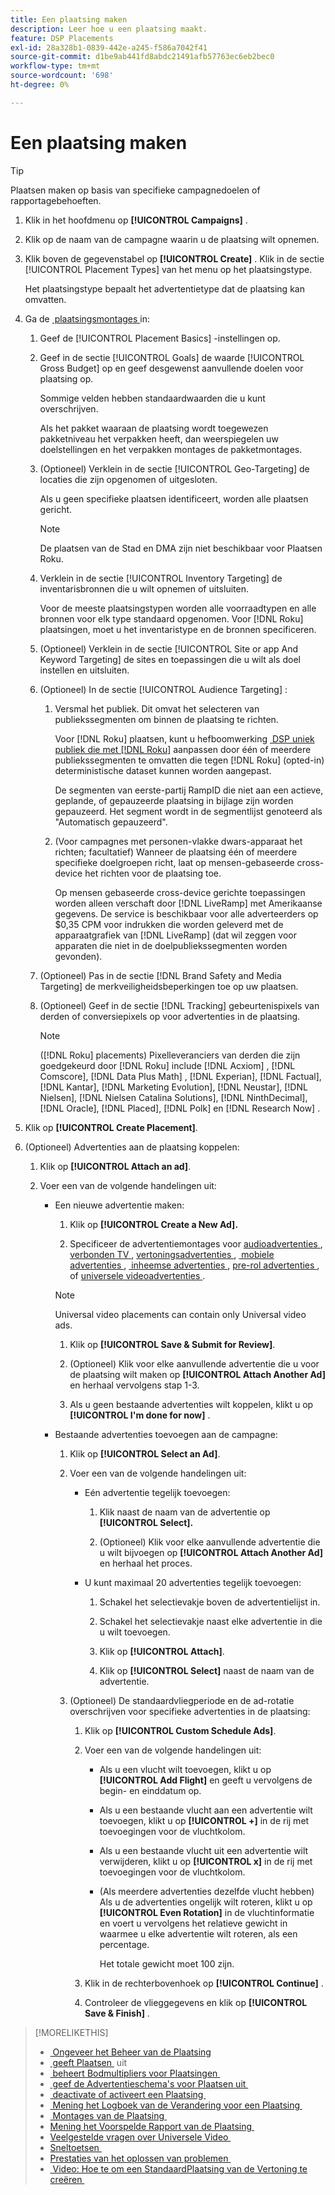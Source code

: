 ```yaml
---
title: Een plaatsing maken
description: Leer hoe u een plaatsing maakt.
feature: DSP Placements
exl-id: 28a328b1-0839-442e-a245-f586a7042f41
source-git-commit: d1be9ab441fd8abdc21491afb57763ec6eb2bec0
workflow-type: tm+mt
source-wordcount: '698'
ht-degree: 0%

---
```


# Een plaatsing maken

>[!TIP]
>
>Plaatsen maken op basis van specifieke campagnedoelen of rapportagebehoeften.

1. Klik in het hoofdmenu op **[!UICONTROL Campaigns]** .

1. Klik op de naam van de campagne waarin u de plaatsing wilt opnemen.

1. Klik boven de gegevenstabel op **[!UICONTROL Create]** . Klik in de sectie [!UICONTROL Placement Types] van het menu op het plaatsingstype.

   Het plaatsingstype bepaalt het advertentietype dat de plaatsing kan omvatten.

1. Ga de [&#x200B; plaatsingsmontages &#x200B;](placement-settings.md) in:

   1. Geef de [!UICONTROL Placement Basics] -instellingen op.

   1. Geef in de sectie [!UICONTROL Goals] de waarde [!UICONTROL Gross Budget] op en geef desgewenst aanvullende doelen voor plaatsing op.

      Sommige velden hebben standaardwaarden die u kunt overschrijven.

      Als het pakket waaraan de plaatsing wordt toegewezen pakketniveau het verpakken heeft, dan weerspiegelen uw doelstellingen en het verpakken montages de pakketmontages.

   1. (Optioneel) Verklein in de sectie [!UICONTROL Geo-Targeting] de locaties die zijn opgenomen of uitgesloten.

      Als u geen specifieke plaatsen identificeert, worden alle plaatsen gericht.

      >[!NOTE]
      >
      >De plaatsen van de Stad en DMA zijn niet beschikbaar voor Plaatsen Roku.

   1. Verklein in de sectie [!UICONTROL Inventory Targeting] de inventarisbronnen die u wilt opnemen of uitsluiten.

      Voor de meeste plaatsingstypen worden alle voorraadtypen en alle bronnen voor elk type standaard opgenomen. Voor [!DNL Roku] plaatsingen, moet u het inventaristype en de bronnen specificeren.

   1. (Optioneel) Verklein in de sectie [!UICONTROL Site or app And Keyword Targeting] de sites en toepassingen die u wilt als doel instellen en uitsluiten.

   1. (Optioneel) In de sectie [!UICONTROL Audience Targeting] :

      1. Versmal het publiek. Dit omvat het selecteren van publiekssegmenten om binnen de plaatsing te richten.

         Voor [!DNL Roku] plaatsen, kunt u hefboomwerking [&#x200B; DSP uniek publiek die met  [!DNL Roku]](/help/dsp/inventory/roku-inventory.md) aanpassen door één of meerdere publiekssegmenten te omvatten die tegen [!DNL Roku] (opted-in) deterministische dataset kunnen worden aangepast.

         De segmenten van eerste-partij RampID die niet aan een actieve, geplande, of gepauzeerde plaatsing in bijlage zijn worden gepauzeerd. Het segment wordt in de segmentlijst genoteerd als &quot;Automatisch gepauzeerd&quot;.

      1. (Voor campagnes met personen-vlakke dwars-apparaat het richten; facultatief) Wanneer de plaatsing één of meerdere specifieke doelgroepen richt, laat op mensen-gebaseerde cross-device het richten voor de plaatsing toe.

         Op mensen gebaseerde cross-device gerichte toepassingen worden alleen verschaft door [!DNL LiveRamp] met Amerikaanse gegevens. De service is beschikbaar voor alle adverteerders op $0,35 CPM voor indrukken die worden geleverd met de apparaatgrafiek van [!DNL LiveRamp] (dat wil zeggen voor apparaten die niet in de doelpubliekssegmenten worden gevonden).

   1. (Optioneel) Pas in de sectie [!DNL Brand Safety and Media Targeting] de merkveiligheidsbeperkingen toe op uw plaatsen.

   1. (Optioneel) Geef in de sectie [!DNL Tracking] gebeurtenispixels van derden of conversiepixels op voor advertenties in de plaatsing.

      >[!NOTE]
      >
      >([!DNL Roku] placements) Pixelleveranciers van derden die zijn goedgekeurd door [!DNL Roku] include [!DNL Acxiom] , [!DNL Comscore], [!DNL Data Plus Math] , [!DNL Experian], [!DNL Factual], [!DNL Kantar], [!DNL Marketing Evolution], [!DNL Neustar], [!DNL Nielsen], [!DNL Nielsen Catalina Solutions], [!DNL NinthDecimal], [!DNL Oracle], [!DNL Placed], [!DNL Polk] en [!DNL Research Now] .

1. Klik op **[!UICONTROL Create Placement]**.

1. (Optioneel) Advertenties aan de plaatsing koppelen:

   1. Klik op **[!UICONTROL Attach an ad]**.

   1. Voer een van de volgende handelingen uit:

      * Een nieuwe advertentie maken:

         1. Klik op **[!UICONTROL Create a New Ad].**

         1. Specificeer de advertentiemontages voor [&#x200B; audioadvertenties &#x200B;](/help/dsp/campaign-management/ads/ad-settings-audio.md), [&#x200B; verbonden TV &#x200B;](/help/dsp/campaign-management/ads/ad-settings-connected-tv.md), [&#x200B; vertoningsadvertenties &#x200B;](/help/dsp/campaign-management/ads/ad-settings-display.md), [&#x200B; mobiele advertenties &#x200B;](/help/dsp/campaign-management/ads/ad-settings-mobile.md), [&#x200B; inheemse advertenties &#x200B;](/help/dsp/campaign-management/ads/ad-settings-native.md), [&#x200B; pre-rol advertenties &#x200B;](/help/dsp/campaign-management/ads/ad-settings-pre-roll.md), of [&#x200B; universele videoadvertenties &#x200B;](/help/dsp/campaign-management/ads/ad-settings-universal-video.md).

        >[!NOTE]
        >
        >Universal video placements can contain only Universal video ads.

         1. Klik op **[!UICONTROL Save & Submit for Review]**.

         1. (Optioneel) Klik voor elke aanvullende advertentie die u voor de plaatsing wilt maken op **[!UICONTROL Attach Another Ad]** en herhaal vervolgens stap 1-3.

         1. Als u geen bestaande advertenties wilt koppelen, klikt u op **[!UICONTROL I'm done for now]** .

      * Bestaande advertenties toevoegen aan de campagne:

         1. Klik op **[!UICONTROL Select an Ad]**.

         1. Voer een van de volgende handelingen uit:

            * Eén advertentie tegelijk toevoegen:

               1. Klik naast de naam van de advertentie op **[!UICONTROL Select].**

               1. (Optioneel) Klik voor elke aanvullende advertentie die u wilt bijvoegen op **[!UICONTROL Attach Another Ad]** en herhaal het proces.

            * U kunt maximaal 20 advertenties tegelijk toevoegen:

               1. Schakel het selectievakje boven de advertentielijst in.

               1. Schakel het selectievakje naast elke advertentie in die u wilt toevoegen.

               1. Klik op **[!UICONTROL Attach]**.

               1. Klik op **[!UICONTROL Select]** naast de naam van de advertentie.

         1. (Optioneel) De standaardvliegperiode en de ad-rotatie overschrijven voor specifieke advertenties in de plaatsing:

            1. Klik op **[!UICONTROL Custom Schedule Ads]**.

            1. Voer een van de volgende handelingen uit:

               * Als u een vlucht wilt toevoegen, klikt u op **[!UICONTROL Add Flight]** en geeft u vervolgens de begin- en einddatum op.

               * Als u een bestaande vlucht aan een advertentie wilt toevoegen, klikt u op **[!UICONTROL +]** in de rij met toevoegingen voor de vluchtkolom.

               * Als u een bestaande vlucht uit een advertentie wilt verwijderen, klikt u op **[!UICONTROL x]** in de rij met toevoegingen voor de vluchtkolom.

               * (Als meerdere advertenties dezelfde vlucht hebben) Als u de advertenties ongelijk wilt roteren, klikt u op **[!UICONTROL Even Rotation]** in de vluchtinformatie en voert u vervolgens het relatieve gewicht in waarmee u elke advertentie wilt roteren, als een percentage.

                 Het totale gewicht moet 100 zijn.

            1. Klik in de rechterbovenhoek op **[!UICONTROL Continue]** .

            1. Controleer de vlieggegevens en klik op **[!UICONTROL Save & Finish]** .

>[!MORELIKETHIS]
>
>* [&#x200B; Ongeveer het Beheer van de Plaatsing &#x200B;](placement-about.md)
>* [&#x200B; geeft Plaatsen &#x200B;](placement-edit.md) uit
>* [&#x200B; beheert Bodmultipliers voor Plaatsingen &#x200B;](placement-manage-bid-multipliers.md)
>* [&#x200B; geef de Advertentieschema&#39;s voor Plaatsen uit &#x200B;](placement-edit-ad-schedule.md)
>* [&#x200B; deactivate of activeert een Plaatsing &#x200B;](placement-pause-activate.md)
>* [&#x200B; Mening het Logboek van de Verandering voor een Plaatsing &#x200B;](placement-change-log.md)
>* [&#x200B; Montages van de Plaatsing &#x200B;](placement-settings.md)
>* [&#x200B; Mening het Voorspelde Rapport van de Plaatsing &#x200B;](/help/dsp/campaign-management/reports/placement-forecast.md)
>* [&#x200B; Veelgestelde vragen over Universele Video &#x200B;](/help/dsp/campaign-management/faq-universal-video.md)
>* [&#x200B; Sneltoetsen &#x200B;](/help/dsp/campaign-management/reports/keyboard-shortcuts.md)
>* [&#x200B; Prestaties van het oplossen van problemen &#x200B;](/help/dsp/optimization/troubleshooting-performance.md)
>* [&#x200B; Video: Hoe te om een StandaardPlaatsing van de Vertoning te creëren &#x200B;](https://video.tv.adobe.com/v/340454)
